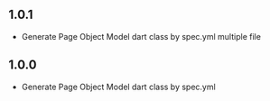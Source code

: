 ## 1.0.1

* Generate Page Object Model dart class by spec.yml multiple file

## 1.0.0

* Generate Page Object Model dart class by spec.yml
